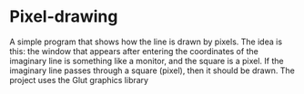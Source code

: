 # Pixel-drawing

A simple program that shows how the line is drawn by pixels. The idea is this: the window that appears after entering the coordinates of the imaginary line is something like a monitor, and the square is a pixel. If the imaginary line passes through a square (pixel), then it should be drawn. The project uses the Glut graphics library
